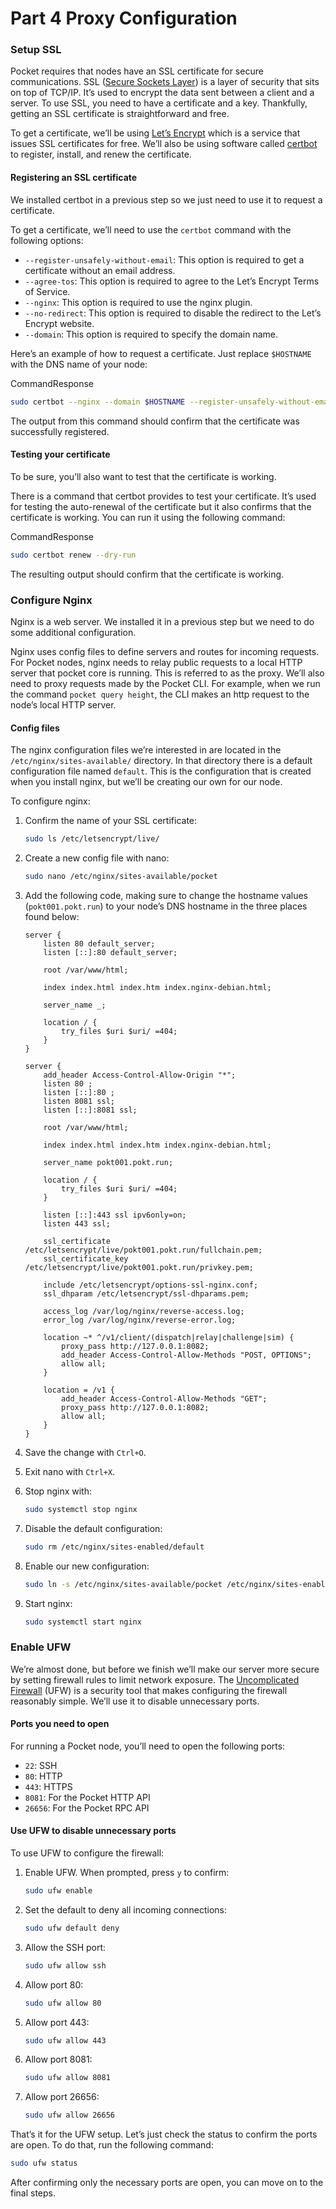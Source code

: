 # Part 4 Proxy Configuration

### Setup SSL <a href="#setup-ssl" id="setup-ssl"></a>

Pocket requires that nodes have an SSL certificate for secure communications. SSL ([Secure Sockets Layer](https://www.cloudflare.com/learning/ssl/what-is-ssl/)) is a layer of security that sits on top of TCP/IP. It’s used to encrypt the data sent between a client and a server. To use SSL, you need to have a certificate and a key. Thankfully, getting an SSL certificate is straightforward and free.

To get a certificate, we’ll be using [Let’s Encrypt](https://letsencrypt.org/) which is a service that issues SSL certificates for free. We’ll also be using software called [certbot](https://certbot.eff.org/) to register, install, and renew the certificate.

#### Registering an SSL certificate <a href="#registering-an-ssl-certificate" id="registering-an-ssl-certificate"></a>

We installed certbot in a previous step so we just need to use it to request a certificate.

To get a certificate, we’ll need to use the `certbot` command with the following options:

* `--register-unsafely-without-email`: This option is required to get a certificate without an email address.
* `--agree-tos`: This option is required to agree to the Let’s Encrypt Terms of Service.
* `--nginx`: This option is required to use the nginx plugin.
* `--no-redirect`: This option is required to disable the redirect to the Let’s Encrypt website.
* `--domain`: This option is required to specify the domain name.

Here’s an example of how to request a certificate. Just replace `$HOSTNAME` with the DNS name of your node:

CommandResponse

```bash
sudo certbot --nginx --domain $HOSTNAME --register-unsafely-without-email --no-redirect --agree-tos
```

The output from this command should confirm that the certificate was successfully registered.

#### Testing your certificate <a href="#testing-your-certificate" id="testing-your-certificate"></a>

To be sure, you’ll also want to test that the certificate is working.

There is a command that certbot provides to test your certificate. It’s used for testing the auto-renewal of the certificate but it also confirms that the certificate is working. You can run it using the following command:

CommandResponse

```bash
sudo certbot renew --dry-run
```

The resulting output should confirm that the certificate is working.

### Configure Nginx <a href="#configure-nginx" id="configure-nginx"></a>

Nginx is a web server. We installed it in a previous step but we need to do some additional configuration.

Nginx uses config files to define servers and routes for incoming requests. For Pocket nodes, nginx needs to relay public requests to a local HTTP server that pocket core is running. This is referred to as the proxy. We’ll also need to proxy requests made by the Pocket CLI. For example, when we run the command `pocket query height`, the CLI makes an http request to the node’s local HTTP server.

#### Config files <a href="#config-files" id="config-files"></a>

The nginx configuration files we’re interested in are located in the `/etc/nginx/sites-available/` directory. In that directory there is a default configuration file named `default`. This is the configuration that is created when you install nginx, but we’ll be creating our own for our node.

To configure nginx:

1.  Confirm the name of your SSL certificate:

    ```bash
    sudo ls /etc/letsencrypt/live/
    ```
2.  Create a new config file with nano:

    ```bash
    sudo nano /etc/nginx/sites-available/pocket
    ```
3.  Add the following code, making sure to change the hostname values (`pokt001.pokt.run`) to your node’s DNS hostname in the three places found below:

    ```
    server {
        listen 80 default_server;
        listen [::]:80 default_server;

        root /var/www/html;

        index index.html index.htm index.nginx-debian.html;

        server_name _;

        location / {
            try_files $uri $uri/ =404;
        }
    }

    server {
        add_header Access-Control-Allow-Origin "*";
        listen 80 ;
        listen [::]:80 ;
        listen 8081 ssl;
        listen [::]:8081 ssl;

        root /var/www/html;

        index index.html index.htm index.nginx-debian.html;

        server_name pokt001.pokt.run;

        location / {
            try_files $uri $uri/ =404;
        }

        listen [::]:443 ssl ipv6only=on;
        listen 443 ssl;

        ssl_certificate /etc/letsencrypt/live/pokt001.pokt.run/fullchain.pem;
        ssl_certificate_key /etc/letsencrypt/live/pokt001.pokt.run/privkey.pem;

        include /etc/letsencrypt/options-ssl-nginx.conf;
        ssl_dhparam /etc/letsencrypt/ssl-dhparams.pem;

        access_log /var/log/nginx/reverse-access.log;
        error_log /var/log/nginx/reverse-error.log;

        location ~* ^/v1/client/(dispatch|relay|challenge|sim) {
            proxy_pass http://127.0.0.1:8082;
            add_header Access-Control-Allow-Methods "POST, OPTIONS";
            allow all;
        }

        location = /v1 {
            add_header Access-Control-Allow-Methods "GET";
            proxy_pass http://127.0.0.1:8082;
            allow all;
        }
    }
    ```
4. Save the change with `Ctrl+O`.
5. Exit nano with `Ctrl+X`.
6.  Stop nginx with:

    ```bash
    sudo systemctl stop nginx
    ```
7.  Disable the default configuration:

    ```bash
    sudo rm /etc/nginx/sites-enabled/default
    ```
8.  Enable our new configuration:

    ```bash
    sudo ln -s /etc/nginx/sites-available/pocket /etc/nginx/sites-enabled/pocket
    ```
9.  Start nginx:

    ```bash
    sudo systemctl start nginx
    ```

### Enable UFW <a href="#enable-ufw" id="enable-ufw"></a>

We’re almost done, but before we finish we’ll make our server more secure by setting firewall rules to limit network exposure. The [Uncomplicated Firewall](https://wiki.ubuntu.com/UncomplicatedFirewall) (UFW) is a security tool that makes configuring the firewall reasonably simple. We’ll use it to disable unnecessary ports.

#### Ports you need to open <a href="#ports-you-need-to-open" id="ports-you-need-to-open"></a>

For running a Pocket node, you’ll need to open the following ports:

* `22`: SSH
* `80`: HTTP
* `443`: HTTPS
* `8081`: For the Pocket HTTP API
* `26656`: For the Pocket RPC API

#### Use UFW to disable unnecessary ports <a href="#use-ufw-to-disable-unnecessary-ports" id="use-ufw-to-disable-unnecessary-ports"></a>

To use UFW to configure the firewall:

1.  Enable UFW. When prompted, press `y` to confirm:

    ```bash
    sudo ufw enable
    ```
2.  Set the default to deny all incoming connections:

    ```bash
    sudo ufw default deny
    ```
3.  Allow the SSH port:

    ```bash
    sudo ufw allow ssh
    ```
4.  Allow port 80:

    ```bash
    sudo ufw allow 80
    ```
5.  Allow port 443:

    ```bash
    sudo ufw allow 443
    ```
6.  Allow port 8081:

    ```bash
    sudo ufw allow 8081
    ```
7.  Allow port 26656:

    ```bash
    sudo ufw allow 26656
    ```

That’s it for the UFW setup. Let’s just check the status to confirm the ports are open. To do that, run the following command:

```bash
sudo ufw status
```

After confirming only the necessary ports are open, you can move on to the final steps.
